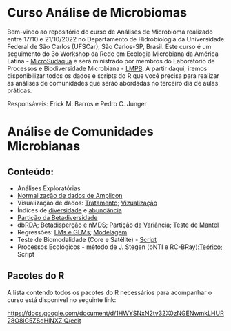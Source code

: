 Curso Análise de Microbiomas
============

Bem-vindo ao repositório do curso de Análises de Microbioma realizado entre 17/10 e 21/10/2022 no Departamento de Hidrobiologia da Universidade Federal de São Carlos (UFSCar), São Carlos-SP, Brasil. Este curso é um seguimento do 3o Workshop da Rede em Ecologia Microbiana da América Latina - [MicroSudaqua](https://microsudaqua.netlify.app/) e será ministrado por membros do Laboratório de Processos e Biodiversidade Microbiana - [LMPB](http://www.lmpb.ufscar.br/). A partir daqui, iremos disponibilizar todos os dados e scripts do R que você precisa para realizar as análises de comunidades que serão abordadas no terceiro dia de aulas práticas.

Responsáveis: Erick M. Barros e Pedro C. Junger

# Análise de Comunidades Microbianas

## Conteúdo:

- Análises Exploratórias
- [Normalização de dados de Amplicon](https://github.com/LMPB/curso_sudaqua/blob/main/Scripts/rarefaction%2Bcutoff.R)
- Visualização de dados: [Tratamento](https://github.com/LMPB/curso_sudaqua/blob/main/Slides/aula_data_management.pptx); [Vizualização](https://github.com/LMPB/curso_sudaqua/blob/main/Slides/aula_ggplot2.pptx)
- Índices de [diversidade](https://github.com/LMPB/curso_sudaqua/blob/main/Scripts/biodiversity_indexes.R) e [abundância](https://github.com/LMPB/curso_sudaqua/blob/main/Scripts/abundance_time.R)
- [Partição da Betadiversidade](https://github.com/LMPB/curso_sudaqua/blob/main/Scripts/beta_partition.R)
- [dbRDA](https://github.com/LMPB/curso_sudaqua/blob/main/Scripts/dbrda.R); [Betadisperção e nMDS](https://github.com/LMPB/curso_sudaqua/blob/main/Scripts/permutest%2BnMDS.R); [Partição da Variância](https://github.com/LMPB/curso_sudaqua/blob/main/Scripts/variation_partitioning.R); [Teste de Mantel](https://github.com/LMPB/curso_sudaqua/blob/main/Scripts/mantel.R)
- Regressões: [LMs e GLMs](https://github.com/LMPB/curso_sudaqua/blob/main/Scripts/LMs_GLMs.R); [Modelagem](https://github.com/LMPB/curso_sudaqua/blob/main/Scripts/00_Dsquare_GLM.R)
- Teste de Biomodalidade (Core e Satélite) - [Script](https://github.com/LMPB/curso_sudaqua/blob/main/Scripts/bimodality.R)
- Processos Ecológicos - método de J. Stegen (bNTI e RC-BRay):[Teórico](https://github.com/LMPB/curso_sudaqua/blob/main/Slides/vellend_curso_microbioma.pptx); Script

## Pacotes do R

A lista contendo todos os pacotes do R necessários para acompanhar o curso está disponível no seguinte link:

https://docs.google.com/document/d/1HWYSNxN2ty32X0zNGENwmkLHUR28O8iG5ZSdHlNXZIQ/edit

